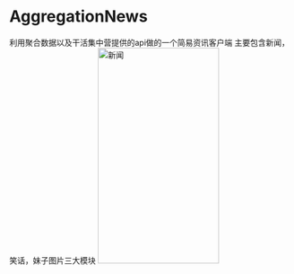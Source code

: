 # AggregationNews
利用聚合数据以及干活集中营提供的api做的一个简易资讯客户端
主要包含新闻，笑话，妹子图片三大模块
<img src="https://github.com/zhongjuncoder/AggregationNews/blob/master/screenshots/pic1.png" width="216" height="384" alt="新闻"/>
